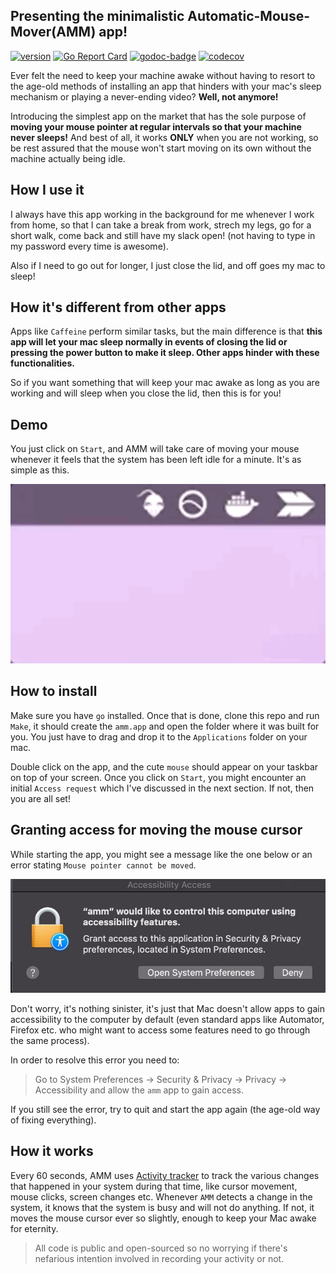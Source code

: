 ## Presenting the minimalistic Automatic-Mouse-Mover(AMM) app!

[![version][version-badge]][RELEASES] [![Go Report Card](https://goreportcard.com/badge/github.com/prashantgupta24/automatic-mouse-mover)](https://goreportcard.com/report/github.com/prashantgupta24/automatic-mouse-mover) [![godoc-badge][godoc-badge]][godoc-link] [![codecov](https://codecov.io/gh/prashantgupta24/automatic-mouse-mover/branch/master/graph/badge.svg)](https://codecov.io/gh/prashantgupta24/automatic-mouse-mover)


Ever felt the need to keep your machine awake without having to resort to the age-old methods of installing an app that hinders with your mac's sleep mechanism or playing a never-ending video? **Well, not anymore!**

Introducing the simplest app on the market that has the sole purpose of **moving your mouse pointer at regular intervals so that your machine never sleeps!** And best of all, it works **ONLY** when you are not working, so be rest assured that the mouse won't start moving on its own without the machine actually being idle.

## How I use it
I always have this app working in the background for me whenever I work from home, so that I can take a break from work, strech my legs, go for a short walk, come back and still have my slack open! (not having to type in my password every time is awesome).

Also if I need to go out for longer, I just close the lid, and off goes my mac to sleep!

## How it's different from other apps

Apps like `Caffeine` perform similar tasks, but the main difference is that **this app will let your mac sleep normally in events of closing the lid or pressing the power button to make it sleep. Other apps hinder with these functionalities.**

So if you want something that will keep your mac awake as long as you are working and will sleep when you close the lid, then this is for you!

## Demo

You just click on `Start`, and AMM will take care of moving your mouse whenever it feels that the system has been left idle for a minute. It's as simple as this. 

![](https://github.com/prashantgupta24/automatic-mouse-mover/blob/master/resources/amm-demo.gif)

## How to install

Make sure you have `go` installed. Once that is done, clone this repo and run `Make`, it should create the `amm.app` and open the folder where it was built for you. You just have to drag and drop it to the `Applications` folder on your mac. 

Double click on the app, and the cute `mouse` should appear on your taskbar on top of your screen. Once you click on `Start`, you might encounter an initial `Access request` which I've discussed in the next section. If not, then you are all set! 

## Granting access for moving the mouse cursor

While starting the app, you might see a message like the one below or an error stating `Mouse pointer cannot be moved`.

![](https://github.com/prashantgupta24/automatic-mouse-mover/blob/master/resources/request.jpg)

Don't worry, it's nothing sinister, it's just that Mac doesn't allow apps to gain accessibility to the computer by default (even standard apps like Automator, Firefox etc. who might want to access some features need to go through the same process).

In order to resolve this error you need to:

> Go to System Preferences -> Security & Privacy -> Privacy -> Accessibility and allow the `amm` app to gain access.

If you still see the error, try to quit and start the app again (the age-old way of fixing everything).

## How it works

Every 60 seconds, AMM uses [Activity tracker](https://github.com/prashantgupta24/activity-tracker) to track the various changes that happened in your system during that time, like cursor movement, mouse clicks, screen changes etc. Whenever `AMM` detects a change in the system, it knows that the system is busy and will not do anything. If not, it moves the mouse cursor ever so slightly, enough to keep your Mac awake for eternity.

> All code is public and open-sourced so no worrying if there's nefarious intention involved in recording your activity or not.

[version-badge]: https://img.shields.io/github/release/prashantgupta24/automatic-mouse-mover.svg
[RELEASES]: https://github.com/prashantgupta24/automatic-mouse-mover/releases

[godoc-badge]: https://img.shields.io/badge/godoc-reference-blue.svg
[godoc-link]: https://godoc.org/github.com/prashantgupta24/automatic-mouse-mover/pkg/mousemover

